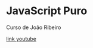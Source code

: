 # JavaScript Puro
 Curso de João Ribeiro

 [link youtube](https://www.youtube.com/playlist?list=PLXik_5Br-zO-h6HFz_aYmQmb0HshP135F)
